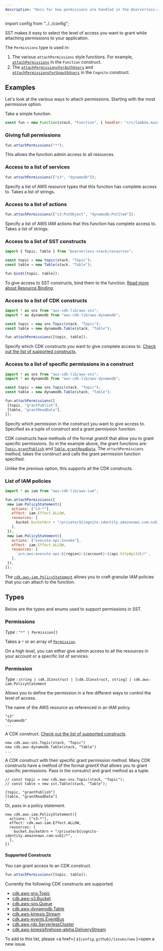 ```yaml
---
description: "Docs for how permissions are handled in the @serverless-stack/resources"
---
```


import config from "../../config";

SST makes it easy to select the level of access you want to grant while attaching permissions to your application.

The `Permissions` type is used in:

1. The various `attachPermissions` style functions. For example, [`attachPermissions`](Function.md#attachpermissions) in the `Function` construct.
2. The [`attachPermissionsForAuthUsers`](Cognito.md#attachpermissionsforauthusers) and [`attachPermissionsForUnauthUsers`](Cognito.md#attachpermissionsforunauthusers) in the `Cognito` construct.

## Examples

Let's look at the various ways to attach permissions. Starting with the most permissive option.

Take a simple function.

```js
const fun = new Function(stack, "Function", { handler: "src/lambda.main" });
```

### Giving full permissions

```js
fun.attachPermissions("*");
```

This allows the function admin access to all resources.

### Access to a list of services

```js
fun.attachPermissions(["s3", "dynamodb"]);
```

Specify a list of AWS resource types that this function has complete access to. Takes a list of strings.

### Access to a list of actions

```js
fun.attachPermissions(["s3:PutObject", "dynamodb:PutItem"]);
```

Specify a list of AWS IAM actions that this function has complete access to. Takes a list of strings.

### Access to a list of SST constructs

```js
import { Topic, Table } from "@serverless-stack/resources";

const topic = new topic(stack, "Topic");
const table = new Table(stack, "Table");

fun.bind([topic, table]);
```

To give access to SST constructs, bind them to the function. [Read more about Resource Binding](../resource-binding.md).

### Access to a list of CDK constructs

```js
import * as sns from "aws-cdk-lib/aws-sns";
import * as dynamodb from "aws-cdk-lib/aws-dynamodb";

const topic = new sns.Topic(stack, "Topic");
const table = new dynamodb.Table(stack, "Table");

fun.attachPermissions([topic, table]);
```

Specify which CDK constructs you want to give complete access to. [Check out the list of supported constructs](#supported-constructs).

### Access to a list of specific permissions in a construct

```js
import * as sns from "aws-cdk-lib/aws-sns";
import * as dynamodb from "aws-cdk-lib/aws-dynamodb";

const topic = new sns.Topic(stack, "Topic");
const table = new dynamodb.Table(stack, "Table");

fun.attachPermissions([
 [topic, "grantPublish"],
 [table, "grantReadData"],
]);
```

Specify which permission in the construct you want to give access to. Specified as a tuple of construct and a grant permission function.

CDK constructs have methods of the format _grantX_ that allow you to grant specific permissions. So in the example above, the grant functions are: [`Topic.grantPublish`](https://docs.aws.amazon.com/cdk/api/v2/docs/aws-cdk-lib.aws_sns.Topic.html#grantwbrpublishgrantee) and [`Table.grantReadData`](https://docs.aws.amazon.com/cdk/api/v2/docs/aws-cdk-lib.aws_dynamodb.Table.html#grantwbrreadwbrdatagrantee). The `attachPermissions` method, takes the construct and calls the grant permission function specified.

Unlike the previous option, this supports all the CDK constructs.

### List of IAM policies

```js
import * as iam from "aws-cdk-lib/aws-iam";

fun.attachPermissions([
 new iam.PolicyStatement({
   actions: ["s3:*"],
   effect: iam.Effect.ALLOW,
   resources: [
     bucket.bucketArn + "/private/${cognito-identity.amazonaws.com:sub}/*",
   ],
 }),
 new iam.PolicyStatement({
   actions: ["execute-api:Invoke"],
   effect: iam.Effect.ALLOW,
   resources: [
     `arn:aws:execute-api:${region}:${account}:${api.httpApiId}/*`,
   ],
 }),
]);
```

The [`cdk.aws-iam.PolicyStatement`](https://docs.aws.amazon.com/cdk/api/v2/docs/aws-cdk-lib.aws_iam.PolicyStatement.html) allows you to craft granular IAM policies that you can attach to the function.

## Types

Below are the types and enums used to support permissions in SST.

### Permissions

_Type_ : `"*" | Permission[]`

Takes a `*` or an array of [`Permission`](#permission).

On a high level, you can either give admin access to all the resources in your account or a specific list of services.

### Permission

_Type_ : `string | cdk.IConstruct | [cdk.IConstruct, string] | cdk.aws-iam.PolicyStatement`

Allows you to define the permission in a few different ways to control the level of access.

The name of the AWS resource as referenced in an IAM policy.

```
"s3"
"dynamodb"
...
```

A CDK construct. [Check out the list of supported constructs](#supported-constructs).

```
new cdk.aws-sns.Topic(stack, "Topic")
new cdk.aws-dynamodb.Table(stack, "Table")
...
```

A CDK construct with their specific grant permission method. Many CDK constructs have a method of the format _grantX_ that allows you to grant specific permissions. Pass in the consutrct and grant method as a tuple.

```
// const topic = new cdk.aws-sns.Topic(stack, "Topic");
// const table = new sst.Table(stack, "Table");

[topic, "grantPublish"]
[table, "grantReadData"]
```

Or, pass in a policy statement.

```
new cdk.aws-iam.PolicyStatement({
  actions: ["s3:*"],
  effect: cdk.aws-iam.Effect.ALLOW,
  resources: [
    bucket.bucketArn + "/private/${cognito-identity.amazonaws.com:sub}/*",
  ],
})
```

#### Supported Constructs

You can grant access to an CDK construct.

``` js
fun.attachPermissions([topic, table]);
```

Currently the following CDK constructs are supported.

- [cdk.aws-sns.Topic](https://docs.aws.amazon.com/cdk/api/v2/docs/aws-cdk-lib.aws_sns.Topic.html)
- [cdk.aws-s3.Bucket](https://docs.aws.amazon.com/cdk/api/v2/docs/aws-cdk-lib.aws_s3.Bucket.html)
- [cdk.aws-sqs.Queue](https://docs.aws.amazon.com/cdk/api/v2/docs/aws-cdk-lib.aws_sqs.Queue.html)
- [cdk.aws-dynamodb.Table](https://docs.aws.amazon.com/cdk/api/v2/docs/aws-cdk-lib.aws_dynamodb.Table.html)
- [cdk.aws-kinesis.Stream](https://docs.aws.amazon.com/cdk/api/v2/docs/aws-cdk-lib.aws_kinesis.Stream.html)
- [cdk.aws-events.EventBus](https://docs.aws.amazon.com/cdk/api/v2/docs/aws-cdk-lib.aws_events.EventBus.html)
- [cdk.aws-rds.ServerlessCluster](https://docs.aws.amazon.com/cdk/api/v2/docs/aws-cdk-lib.aws_rds.ServerlessCluster.html)
- [cdk.aws-kinesisfirehose-alpha.DeliveryStream](https://docs.aws.amazon.com/cdk/api/v2/docs/@aws-cdk_aws-kinesisfirehose-alpha.DeliveryStream.html)

To add to this list, please <a href={ `${config.github}/issues/new` }>open a new issue</a>.

